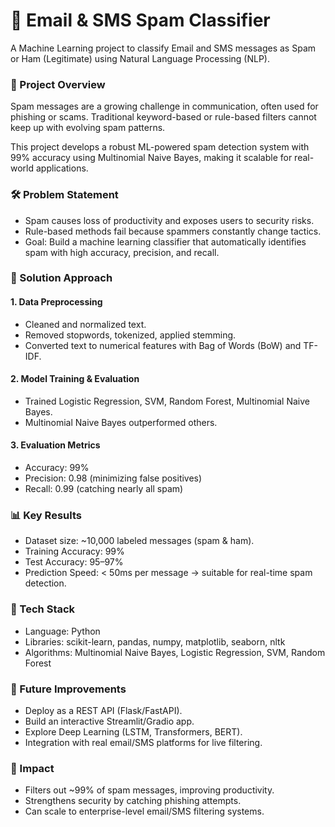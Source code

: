 # 📧 Email & SMS Spam Classifier
A Machine Learning project to classify Email and SMS messages as Spam or Ham (Legitimate) using Natural Language Processing (NLP).

### 🚀 Project Overview
Spam messages are a growing challenge in communication, often used for phishing or scams.
Traditional keyword-based or rule-based filters cannot keep up with evolving spam patterns.

This project develops a robust ML-powered spam detection system with 99% accuracy using Multinomial Naive Bayes, making it scalable for real-world applications.

### 🛠 Problem Statement
- Spam causes loss of productivity and exposes users to security risks.
- Rule-based methods fail because spammers constantly change tactics.
- Goal: Build a machine learning classifier that automatically identifies spam with high accuracy, precision, and recall.

### 🔑 Solution Approach
#### 1. Data Preprocessing
- Cleaned and normalized text.
- Removed stopwords, tokenized, applied stemming.
- Converted text to numerical features with Bag of Words (BoW) and TF-IDF.
#### 2. Model Training & Evaluation
- Trained Logistic Regression, SVM, Random Forest, Multinomial Naive Bayes.
- Multinomial Naive Bayes outperformed others.
#### 3. Evaluation Metrics
- Accuracy: 99%
- Precision: 0.98 (minimizing false positives)
- Recall: 0.99 (catching nearly all spam)

### 📊 Key Results
- Dataset size: ~10,000 labeled messages (spam & ham).
- Training Accuracy: 99%
- Test Accuracy: 95–97%
- Prediction Speed: < 50ms per message → suitable for real-time spam detection.

### 🧰 Tech Stack
- Language: Python
- Libraries: scikit-learn, pandas, numpy, matplotlib, seaborn, nltk
- Algorithms: Multinomial Naive Bayes, Logistic Regression, SVM, Random Forest

### 🚧 Future Improvements
- Deploy as a REST API (Flask/FastAPI).
- Build an interactive Streamlit/Gradio app.
- Explore Deep Learning (LSTM, Transformers, BERT).
- Integration with real email/SMS platforms for live filtering.

### 🎯 Impact
- Filters out ~99% of spam messages, improving productivity.
- Strengthens security by catching phishing attempts.
- Can scale to enterprise-level email/SMS filtering systems.
